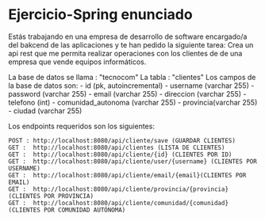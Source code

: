 # Ejercicio-Spring enunciado

Estás trabajando en una empresa de desarrollo de software encargado/a
del bakcend de las aplicaciones y te han pedido la siguiente tarea:
Crea un api rest que me permita realizar operaciones con los clientes de
de una empresa que vende equipos informáticos.

La base de datos se llama : "tecnocom"
La tabla : "clientes"
Los campos de la base de datos son:
    - id (pk, autoincremental)
    - username (varchar 255)
    - password (varchar 255)
    - email (varchar 255)
    - direccion (varchar 255)
    - telefono (int)
    - comunidad_autonoma (varchar 255)
    - provincia(varchar 255)
    - ciudad (varchar 255)

Los endpoints requeridos son los siguientes:

    POST : http://localhost:8080/api/cliente/save (GUARDAR CLIENTES)
    GET :  http://localhost:8080/api/clientes (LISTA DE CLIENTES)
    GET :  http://localhost:8080/api/cliente/{id} (CLIENTES POR ID)
    GET :  http://localhost:8080/api/cliente/user/{username} (CLIENTES POR USERNAME)
    GET :  http://localhost:8080/api/cliente/email/{email}(CLIENTES POR EMAIL)
    GET :  http://localhost:8080/api/cliente/provincia/{provincia}(CLIENTES POR PROVINCIA)
    GET :  http://localhost:8080/api/cliente/comunidad/{comunidad}(CLIENTES POR COMUNIDAD AUTÓNOMA)
